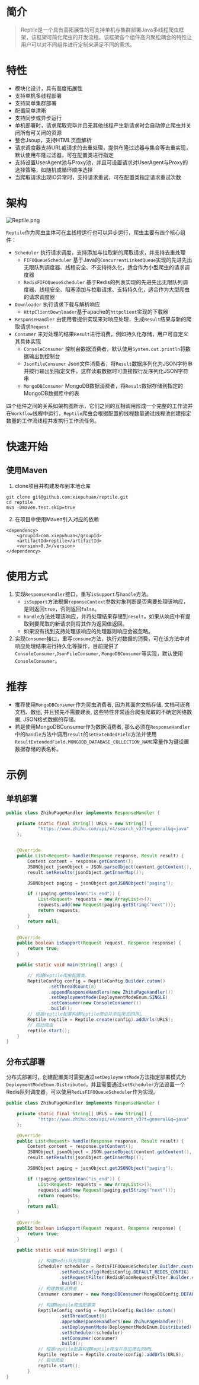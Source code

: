 # 简介

> Reptile是一个具有高拓展性的可支持单机与集群部署Java多线程爬虫框架，该框架可简化爬虫的开发流程。该框架各个组件高内聚松耦合的特性让用户可以对不同组件进行定制来满足不同的需求。

# 特性

+ 模块化设计，具有高度拓展性
+ 支持单机多线程部署
+ 支持简单集群部署
+ 配置简单清晰
+ 支持同步或异步运行
+ 单机部署时，请求爬取完毕并且无其他线程产生新请求时会自动停止爬虫并关闭所有可关闭的资源
+ 整合Jsoup，支持HTML页面解析
+ 请求调度器支持URL或请求的去重处理，提供布隆过滤器与集合等去重实现，默认使用布隆过滤器，可在配置类进行指定
+ 支持设置UserAgent池与Proxy池，并且可设置请求对UserAgent与Proxy的选择策略，如随机或循环顺序选择
+ 当爬取请求出现IO异常时，支持请求重试，可在配置类指定请求重试次数

# 架构

![Reptile.png](https://raw.githubusercontent.com/xiepuhuan/reptile/master/src/main/resources/%E6%9E%B6%E6%9E%84%E5%9B%BE.png)

`Reptile`作为爬虫主体可在主线程运行也可以异步运行，爬虫主要有四个核心组件：
+ `Scheduler` 执行请求调度，支持添加与拉取新的爬取请求，并支持去重处理
    + `FIFOQueueScheduler` 基于Java的`ConcurrentLinkedQueue`实现的先进先出无限队列调度器、线程安全、不支持持久化，适合作为小型爬虫的请求调度器
    + `RedisFIFOQueueScheduler` 基于Redis的列表实现的先进先出无限队列调度器、线程安全、阻塞添加与拉取请求、支持持久化，适合作为大型爬虫的请求调度器
+ `Downloader` 执行请求下载与解析响应
    + `HttpClientDownloader`基于apache的`httpclient`实现的下载器
+ `ResponseHandler` 由使用者提供实现来对响应处理，生成`Result`结果与新的爬取请求`Request`
+ `Consumer` 来对处理的结果`Result`进行消费，例如持久化存储，用户可自定义其具体实现
    + `ConsoleConsumer` 控制台数据消费者，默认使用`System.out.println`将数据输出到控制台
    + `JsonFileConsumer` Json文件消费者，将`Result`数据序列化为JSON字符串并按行输出到指定文件，这样读取数据时可直接按行反序列化JSON字符串
    + `MongoDBConsumer` MongoDB数据消费者，将`Result`数据存储到指定的MongoDB数据库中的表

四个组件之间的关系如架构图所示，它们之间的互相调用形成一个完整的工作流并在`Workflow`线程中运行，`Reptile`爬虫会根据配置的线程数量通过线程池创建指定数量的工作流线程并发执行工作流任务。

# 快速开始

## 使用Maven

1. clone项目并构建发布到本地仓库
```
git clone git@github.com:xiepuhuan/reptile.git
cd reptile
mvn -Dmaven.test.skip=true
```
2. 在项目中使用Maven引入对应的依赖

```
<dependency>
    <groupId>com.xiepuhuan</groupId>
    <artifactId>reptile</artifactId>
    <version>0.3</version>
</dependency>
```

# 使用方式

1. 实现`ResponseHandler`接口，重写`isSupport`与`handle`方法。
    + `isSupport`方法根据`reponseContext`参数对象判断是否需要处理该响应，是则返回`true`，否则返回`false`。
    + `handle`方法处理该响应，并将处理结果存储到`result`，如果从响应中有提取到要爬取的新请求则将其作为返回值返回。
    + 如果没有找到支持处理该响应的处理器则响应会被忽略。
2. 实现`Consumer`接口，重写`consume`方法，执行对数据的消费，可在该方法中对响应处理结果进行持久化等操作，目前提供了`ConsoleConsumer`,`JsonFileConsumer`, `MongoDBConsumer`等实现，默认使用`ConsoleConsumer`。

# 推荐

+ 推荐使用`MongoDBConsumer`作为爬虫消费者, 因为其面向文档存储, 文档可嵌套文档、数组, 并且预先不需要建表, 这些特性非常适合爬虫爬取的不确定网络数据, JSON格式数据的存储。
+ 若是使用MongoDBConsumer作为数据消费者, 那么必须在`ResponseHandler`中的`handle`方法中调用`result`的`setExtendedField`方法并使用`ResultExtendedField.MONGODB_DATABASE_COLLECTION_NAME`常量作为键设置数据存储的表名称。

# 示例

## 单机部署
``` java
public class ZhihuPageHandler implements ResponseHandler {

    private static final String[] URLS = new String[] {
            "https://www.zhihu.com/api/v4/search_v3?t=general&q=java"
    };


    @Override
    public List<Request> handle(Response response, Result result) {
        Content content = response.getContent();
        JSONObject jsonObject = JSON.parseObject(content.getContent(), JSONObject.class);
        result.setResults(jsonObject.getInnerMap());

        JSONObject paging = jsonObject.getJSONObject("paging");

        if (!paging.getBoolean("is_end")) {
            List<Request> requests = new ArrayList<>();
            requests.add(new Request(paging.getString("next")));
            return requests;
        }
        return null;
    }

    @Override
    public boolean isSupport(Request request, Response response) {
        return true;
    }

    public static void main(String[] args) {

        // 构建Reptile爬虫配置类，
        ReptileConfig config = ReptileConfig.Builder.cutom()
                .setThreadCount(8)
                .appendResponseHandlers(new ZhihuPageHandler())
                .setDeploymentMode(DeploymentModeEnum.SINGLE)
                .setConsumer(new ConsoleConsumer())
                .build();
        // 根据reptile配置构建Reptile爬虫并添加爬去的URL
        Reptile reptile = Reptile.create(config).addUrls(URLS);
        // 启动爬虫
        reptile.start();
    }
}
```

## 分布式部署

分布式部署时，创建配置类时需要通过`setDeploymentMode`方法指定部署模式为`DeploymentModeEnum.Distributed`，并且需要通过`setScheduler`方法设置一个Redis队列调度器，可以使用`RedisFIFOQueueScheduler`作为实现。

``` java
public class ZhihuPageHandler implements ResponseHandler {

    private static final String[] URLS = new String[] {
            "https://www.zhihu.com/api/v4/search_v3?t=general&q=java"
    };

    @Override
    public List<Request> handle(Response response, Result result) {
        Content content = response.getContent();
        JSONObject jsonObject = JSON.parseObject(content.getContent(), JSONObject.class);
        result.setResults(jsonObject.getInnerMap());

        JSONObject paging = jsonObject.getJSONObject("paging");

        if (!paging.getBoolean("is_end")) {
            List<Request> requests = new ArrayList<>();
            requests.add(new Request(paging.getString("next")));
            return requests;
        }
        return null;
    }

    @Override
    public boolean isSupport(Request request, Response response) {
        return true;
    }

    public static void main(String[] args) {
            
            // 构建Redis队列调度器
            Scheduler scheduler = RedisFIFOQueueScheduler.Builder.custom()
                    .setRedisConfig(RedisConfig.DEFAULT_REDIS_CONFIG)
                    .setRequestFilter(RedisBloomRequestFilter.Builder.create())
                    .build();
            // 构建数据消费者
            Consumer consumer = new MongoDBConsumer(MongoDBConfig.DEFAULT_MONGODB_CONFIG);
    
            // 构建Reptile爬虫配置类
            ReptileConfig config = ReptileConfig.Builder.cutom()
                    .setThreadCount(8)
                    .appendResponseHandlers(new ZhihuPageHandler())
                    .setDeploymentMode(DeploymentModeEnum.Distributed)
                    .setScheduler(scheduler)
                    .setConsumer(consumer)
                    .build();
            // 根据reptile配置构建Reptile爬虫并添加爬去的URL
            Reptile reptile = Reptile.create(config).addUrls(URLS);
            // 启动爬虫
            reptile.start();
        }
}
```
